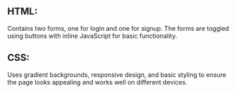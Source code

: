 ## HTML: 
  Contains two forms, one for login and one for signup. The forms are toggled using buttons with inline JavaScript for basic functionality.

## CSS: 
  Uses gradient backgrounds, responsive design, and basic styling to ensure the page looks appealing and works well on different devices.
